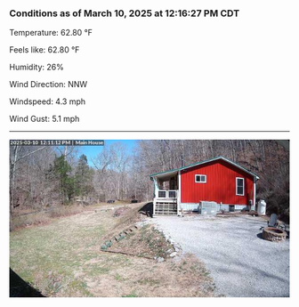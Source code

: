 ### Conditions as of March 10, 2025 at 12:16:27 PM CDT 

Temperature: 62.80 &deg;F

Feels like: 62.80 &deg;F

Humidity: 26%

Wind Direction: NNW

Windspeed: 4.3 mph

Wind Gust: 5.1 mph

---

<img src="./images/latest.jpeg"/>


